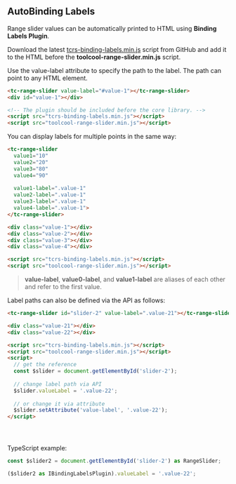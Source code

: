 ## AutoBinding Labels

<div data-examples="auto-binding-values"></div>

Range slider values can be automatically printed to HTML using **Binding Labels Plugin**.

Download the latest [tcrs-binding-labels.min.js](https://github.com/toolcool-org/toolcool-range-slider/blob/main/dist/plugins/tcrs-binding-labels.min.js) script from GitHub and add it to the HTML before the **toolcool-range-slider.min.js** script.

Use the value-label attribute to specify the path to the label. The path can point to any HTML element.

```html
<tc-range-slider value-label="#value-1"></tc-range-slider>
<div id="value-1"></div>

<!-- The plugin should be included before the core library. -->
<script src="tcrs-binding-labels.min.js"></script>
<script src="toolcool-range-slider.min.js"></script>
```

<div class="my-12 flex flex-col items-center">
    <tc-range-slider value-label="#value-1"></tc-range-slider>
    <div id="value-1" class="mt-6 text-xs justify-center leading-5 bg-slate-400/10 rounded-full py-1 px-3 flex items-center space-x-2 hover:bg-slate-400/20 w-24"></div>
</div>

You can display labels for multiple points in the same way:

```html
<tc-range-slider 
  value1="10"
  value2="20"
  value3="80"
  value4="90"
  
  value1-label=".value-1"
  value2-label=".value-1"
  value3-label=".value-1"
  value4-label=".value-1">
</tc-range-slider>

<div class="value-1"></div>
<div class="value-2"></div>
<div class="value-3"></div>
<div class="value-4"></div>

<script src="tcrs-binding-labels.min.js"></script>
<script src="toolcool-range-slider.min.js"></script>
```

<div class="my-12 flex flex-col items-center">
    <tc-range-slider 
      value1="10"
      value2="20"
      value3="80"
      value4="90"
      value1-label=".value-1"
      value2-label=".value-2"
      value3-label=".value-3"
      value4-label=".value-4">
    </tc-range-slider>
    <div class="value-1 mt-6 text-xs justify-center leading-5 bg-slate-400/10 rounded-full py-1 px-3 flex items-center space-x-2 hover:bg-slate-400/20 w-24"></div>
    <div class="value-2 mt-6 text-xs justify-center leading-5 bg-slate-400/10 rounded-full py-1 px-3 flex items-center space-x-2 hover:bg-slate-400/20 w-24"></div>
    <div class="value-3 mt-6 text-xs justify-center leading-5 bg-slate-400/10 rounded-full py-1 px-3 flex items-center space-x-2 hover:bg-slate-400/20 w-24"></div>
    <div class="value-4 mt-6 text-xs justify-center leading-5 bg-slate-400/10 rounded-full py-1 px-3 flex items-center space-x-2 hover:bg-slate-400/20 w-24"></div>
</div>

> **value-label**, **value0-label**, and **value1-label** are aliases of each other and refer to the first value.

Label paths can also be defined via the API as follows:

```html
<tc-range-slider id="slider-2" value-label=".value-21"></tc-range-slider>

<div class="value-21"></div>
<div class="value-22"></div>

<script src="tcrs-binding-labels.min.js"></script>
<script src="toolcool-range-slider.min.js"></script>
<script>
  // get the reference
  const $slider = document.getElementById('slider-2');
  
  // change label path via API
  $slider.valueLabel = '.value-22';
  
  // or change it via attribute
  $slider.setAttribute('value-label', '.value-22');
</script>
```

<div class="my-12 flex flex-col items-center">
    <tc-range-slider value-label=".value-21" id="slider-2"></tc-range-slider>
    <div class="value-21 mt-6 text-xs justify-center leading-5 bg-slate-400/10 rounded-full py-1 px-3 flex items-center space-x-2 hover:bg-slate-400/20 w-24" style="min-height: 1.7rem"></div>
    <div class="value-22 mt-6 text-xs justify-center leading-5 bg-slate-400/10 rounded-full py-1 px-3 flex items-center space-x-2 hover:bg-slate-400/20 w-24"></div>
</div> 

TypeScript example:

```typescript
const $slider2 = document.getElementById('slider-2') as RangeSlider;

($slider2 as IBindingLabelsPlugin).valueLabel = '.value-22';
```